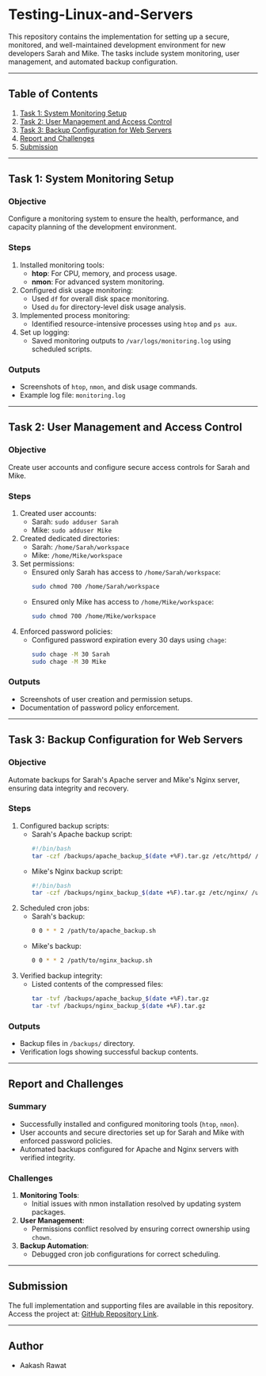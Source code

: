 # Testing-Linux-and-Servers


This repository contains the implementation for setting up a secure, monitored, and well-maintained development environment for new developers Sarah and Mike. The tasks include system monitoring, user management, and automated backup configuration.

---

## Table of Contents

1. [Task 1: System Monitoring Setup](#task-1-system-monitoring-setup)
2. [Task 2: User Management and Access Control](#task-2-user-management-and-access-control)
3. [Task 3: Backup Configuration for Web Servers](#task-3-backup-configuration-for-web-servers)
4. [Report and Challenges](#report-and-challenges)
5. [Submission](#submission)

---

## Task 1: System Monitoring Setup

### Objective
Configure a monitoring system to ensure the health, performance, and capacity planning of the development environment.

### Steps
1. Installed monitoring tools:
    - **htop**: For CPU, memory, and process usage.
    - **nmon**: For advanced system monitoring.
2. Configured disk usage monitoring:
    - Used `df` for overall disk space monitoring.
    - Used `du` for directory-level disk usage analysis.
3. Implemented process monitoring:
    - Identified resource-intensive processes using `htop` and `ps aux`.
4. Set up logging:
    - Saved monitoring outputs to `/var/logs/monitoring.log` using scheduled scripts.

### Outputs
- Screenshots of `htop`, `nmon`, and disk usage commands.
- Example log file: `monitoring.log`

---

## Task 2: User Management and Access Control

### Objective
Create user accounts and configure secure access controls for Sarah and Mike.

### Steps
1. Created user accounts:
    - Sarah: `sudo adduser Sarah`
    - Mike: `sudo adduser Mike`
2. Created dedicated directories:
    - Sarah: `/home/Sarah/workspace`
    - Mike: `/home/Mike/workspace`
3. Set permissions:
    - Ensured only Sarah has access to `/home/Sarah/workspace`:
      ```bash
      sudo chmod 700 /home/Sarah/workspace
      ```
    - Ensured only Mike has access to `/home/Mike/workspace`:
      ```bash
      sudo chmod 700 /home/Mike/workspace
      ```
4. Enforced password policies:
    - Configured password expiration every 30 days using `chage`:
      ```bash
      sudo chage -M 30 Sarah
      sudo chage -M 30 Mike
      ```

### Outputs
- Screenshots of user creation and permission setups.
- Documentation of password policy enforcement.

---

## Task 3: Backup Configuration for Web Servers

### Objective
Automate backups for Sarah's Apache server and Mike's Nginx server, ensuring data integrity and recovery.

### Steps
1. Configured backup scripts:
    - Sarah's Apache backup script:
      ```bash
      #!/bin/bash
      tar -czf /backups/apache_backup_$(date +%F).tar.gz /etc/httpd/ /var/www/html/
      ```
    - Mike's Nginx backup script:
      ```bash
      #!/bin/bash
      tar -czf /backups/nginx_backup_$(date +%F).tar.gz /etc/nginx/ /usr/share/nginx/html/
      ```
2. Scheduled cron jobs:
    - Sarah's backup:
      ```bash
      0 0 * * 2 /path/to/apache_backup.sh
      ```
    - Mike's backup:
      ```bash
      0 0 * * 2 /path/to/nginx_backup.sh
      ```
3. Verified backup integrity:
    - Listed contents of the compressed files:
      ```bash
      tar -tvf /backups/apache_backup_$(date +%F).tar.gz
      tar -tvf /backups/nginx_backup_$(date +%F).tar.gz
      ```

### Outputs
- Backup files in `/backups/` directory.
- Verification logs showing successful backup contents.

---

## Report and Challenges

### Summary
- Successfully installed and configured monitoring tools (`htop`, `nmon`).
- User accounts and secure directories set up for Sarah and Mike with enforced password policies.
- Automated backups configured for Apache and Nginx servers with verified integrity.

### Challenges
1. **Monitoring Tools**:
   - Initial issues with nmon installation resolved by updating system packages.
2. **User Management**:
   - Permissions conflict resolved by ensuring correct ownership using `chown`.
3. **Backup Automation**:
   - Debugged cron job configurations for correct scheduling.

---

## Submission

The full implementation and supporting files are available in this repository. Access the project at: [GitHub Repository Link](#).

---

## Author
- Aakash Rawat 
